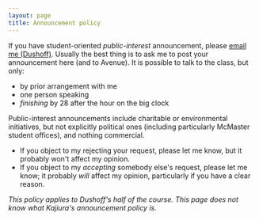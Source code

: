 ```yaml
---
layout: page
title: Announcement policy
---
```


If you have student-oriented _public-interest_ announcement, please [email me (Dushoff)](mailto:dushoff@mcmaster.ca). Usually the best thing is to ask me to post your announcement here (and to Avenue). It is possible to talk to the class, but only:
* by prior arrangement with me
* one person speaking
* _finishing_ by 28 after the hour on the big clock

Public-interest announcements include charitable or environmental initiatives, but not explicitly political ones (including particularly McMaster student offices), and nothing commercial.

* If you object to my rejecting your request, please let me know, but it probably won't affect my opinion.
* If you object to my _accepting_ somebody else's request, please let me know; it probably _will_ affect my opinion, particularly if you have a clear reason.

_This policy applies to Dushoff's half of the course. This page does not know what Kajiura's announcement policy is._
